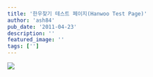 ```yaml
---
title: '한우찾기 테스트 페이지(Hanwoo Test Page)'
author: 'ash84'
pub_date: '2011-04-23'
description: ''
featured_image: ''
tags: ['']
---
```



![](http://ash84.net/wp-content/uploads/1/cfile29.uf.116CF3434DB35BAE0CF46F.png)



